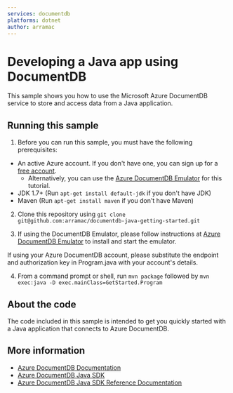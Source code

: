 ```yaml
---
services: documentdb
platforms: dotnet
author: arramac
---
```


# Developing a Java app using DocumentDB
This sample shows you how to use the Microsoft Azure DocumentDB service to store and access data from a Java application.

## Running this sample

1. Before you can run this sample, you must have the following prerequisites:
* An active Azure account. If you don't have one, you can sign up for a [free account](https://azure.microsoft.com/free/). 
    * Alternatively, you can use the [Azure DocumentDB Emulator](https://azure.microsoft.com/documentation/articles/documentdb-nosql-local-emulator) for this tutorial.
* JDK 1.7+ (Run `apt-get install default-jdk` if you don't have JDK)
* Maven (Run `apt-get install maven` if you don't have Maven)

2. Clone this repository using `git clone git@github.com:arramac/documentdb-java-getting-started.git`

3. If using the DocumentDB Emulator, please follow instructions at [Azure DocumentDB Emulator](https://azure.microsoft.com/documentation/articles/documentdb-nosql-local-emulator) to install and start the emulator.

If using your Azure DocumentDB account, please substitute the endpoint and authorization key in Program.java with your account's details.

4. From a command prompt or shell, run `mvn package` followed by `mvn exec:java -D exec.mainClass=GetStarted.Program`

## About the code
The code included in this sample is intended to get you quickly started with a Java application that connects to Azure DocumentDB.

## More information

- [Azure DocumentDB Documentation](https://azure.microsoft.com/documentation/services/documentdb/)
- [Azure DocumentDB Java SDK](https://docs.microsoft.com/azure/documentdb/documentdb-sdk-java)
- [Azure DocumentDB Java SDK Reference Documentation](http://azure.github.io/azure-documentdb-java/)


